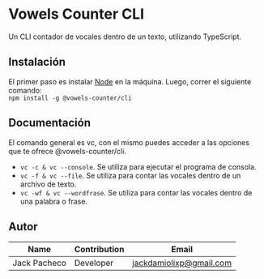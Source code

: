 # Vowels Counter CLI
Un CLI contador de vocales dentro de un texto, utilizando TypeScript.

## Instalación
El primer paso es instalar [Node](https://nodejs.org/es/download/) en la máquina.
Luego, correr el siguiente comando:
<br>
`npm install -g @vowels-counter/cli`

## Documentación
El comando general es vc, con el mismo puedes acceder a las opciones que te ofrece @vowels-counter/cli.
- `vc -c & vc --console`. Se utiliza para ejecutar el programa de consola.
- `vc -f & vc --file`. Se utiliza para contar las vocales dentro de un archivo de texto.
- `vc -wf & vc --wordfrase`. Se utiliza para contar las vocales dentro de una palabra o frase.

## Autor
| Name                 |  Contribution   |  Email                        |
|----------------------|-----------------|-------------------------------|
| Jack Pacheco         |  Developer      |  jackdamiolixp@gmail.com      |